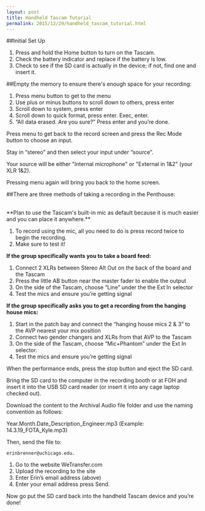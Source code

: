 ```yaml
---
layout: post
title: Handheld Tascam Tutorial
permalink: 2015/12/29/handheld_tascam_tutorial.html
---
```

##Initial Set Up

1. Press and hold the Home button to turn on the Tascam.
2. Check the battery indicator and replace if the battery is low.
3. Check to see if the SD card is actually in the device; if not, find one and insert it.

##Empty the memory to ensure there's enough space for your recording:

1.	Press menu button to get to the menu
2.	Use plus or minus buttons to scroll down to others, press enter
3.	Scroll down to system, press enter
4.	Scroll down to quick format, press enter.  Exec, enter.
5.	“All data erased. Are you sure?” Press enter and you’re done.

Press menu to get back to the record screen and press the Rec Mode button to choose an input.

Stay in “stereo” and then select your input under “source”.

Your source will be either "Internal microphone" or "External in 1&2" (your XLR 1&2).

Pressing menu again will bring you back to the home screen.

##There are three methods of taking a recording in the Penthouse:

<br>
**Plan to use the Tascam's built-in mic as default because it is much easier and you can place it anywhere.**

1. To record using the mic, all you need to do is press record twice to begin the recording.
2. Make sure to test it!

**If the group specifically wants you to take a board feed:**

1.	Connect 2 XLRs between Stereo Alt Out on the back of the board and the Tascam
2.	Press the little AB button near the master fader to enable the output
3.	On the side of the Tascam, choose “Line” under the the Ext In selector
4.	Test the mics and ensure you’re getting signal

**If the group specifically asks you to get a recording from the hanging house mics:**

1.	Start in the patch bay and connect the “hanging house mics 2 & 3” to the AVP nearest your mix position
2.	Connect two gender changers and XLRs from that AVP to the Tascam
3.	On the side of the Tascam, choose “Mic+Phantom” under the Ext In selector.
4.	Test the mics and ensure you’re getting signal

When the performance ends, press the stop button and eject the SD card.

Bring the SD card to the computer in the recording booth or at FOH and insert it into the USB SD card reader (or insert it into any cage laptop checked out).

Download the content to the Archival Audio file folder and use the naming convention as follows:

Year.Month.Date_Description_Engineer.mp3 (Example: 14.3.19_FOTA_Kyle.mp3)

Then, send the file to:

    erinbrenner@uchicago.edu.

1. Go to the website WeTransfer.com
2. Upload the recording to the site
3. Enter Erin’s email address (above)
4. Enter your email address press Send.

Now go put the SD card back into the handheld Tascam device and you’re done!
